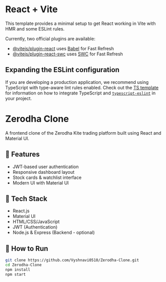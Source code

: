 # React + Vite

This template provides a minimal setup to get React working in Vite with HMR and some ESLint rules.

Currently, two official plugins are available:

- [@vitejs/plugin-react](https://github.com/vitejs/vite-plugin-react/blob/main/packages/plugin-react) uses [Babel](https://babeljs.io/) for Fast Refresh
- [@vitejs/plugin-react-swc](https://github.com/vitejs/vite-plugin-react/blob/main/packages/plugin-react-swc) uses [SWC](https://swc.rs/) for Fast Refresh

## Expanding the ESLint configuration

If you are developing a production application, we recommend using TypeScript with type-aware lint rules enabled. Check out the [TS template](https://github.com/vitejs/vite/tree/main/packages/create-vite/template-react-ts) for information on how to integrate TypeScript and [`typescript-eslint`](https://typescript-eslint.io) in your project.
# Zerodha Clone

A frontend clone of the Zerodha Kite trading platform built using React and Material UI.

## 🔧 Features
- JWT-based user authentication
- Responsive dashboard layout
- Stock cards & watchlist interface
- Modern UI with Material UI

## 🧰 Tech Stack
- React.js
- Material UI
- HTML/CSS/JavaScript
- JWT (Authentication)
- Node.js & Express (Backend - optional)

## 🚀 How to Run
```bash
git clone https://github.com/Vyshnavi0510/Zerodha-Clone.git
cd Zerodha-Clone
npm install
npm start